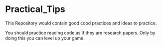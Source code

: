 # Practical_Tips
This Repository would contain good cood practices and ideas to practice.

You should practice reading code as if they are research papers. Only by doing this you can level up your game.
